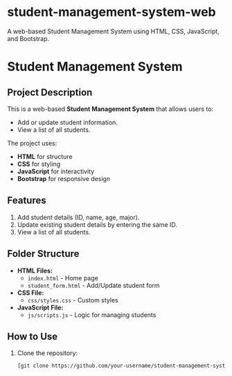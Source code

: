 
# student-management-system-web
A web-based Student Management System using HTML, CSS, JavaScript, and Bootstrap.
# Student Management System

## Project Description
This is a web-based **Student Management System** that allows users to:
- Add or update student information.
- View a list of all students.

The project uses:
- **HTML** for structure
- **CSS** for styling
- **JavaScript** for interactivity
- **Bootstrap** for responsive design

## Features
1. Add student details (ID, name, age, major).
2. Update existing student details by entering the same ID.
3. View a list of all students.

## Folder Structure
- **HTML Files:**
  - `index.html` - Home page
  - `student_form.html` - Add/Update student form
- **CSS File:**
  - `css/styles.css` - Custom styles
- **JavaScript File:**
  - `js/scripts.js` - Logic for managing students

## How to Use
1. Clone the repository:
   ```bash
   [git clone https://github.com/your-username/student-management-system-web.git](https://github.com/25harshdeep17/student-management-system-web)
